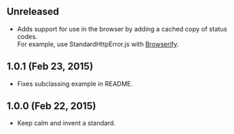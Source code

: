 ## Unreleased
- Adds support for use in the browser by adding a cached copy of status codes.  
  For example, use StandardHttpError.js with
  [Browserify](https://github.com/substack/node-browserify).

## 1.0.1 (Feb 23, 2015)
- Fixes subclassing example in README.

## 1.0.0 (Feb 22, 2015)
- Keep calm and invent a standard.
